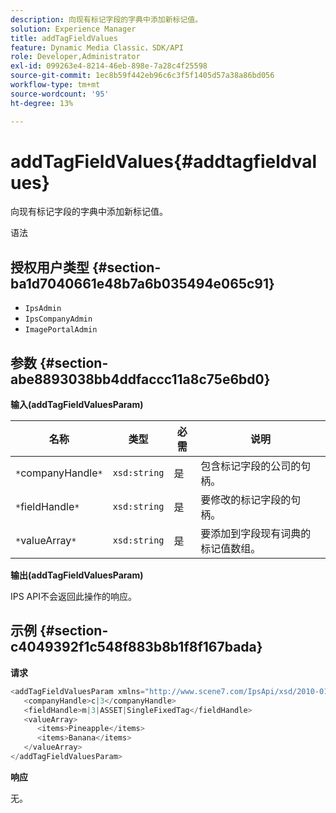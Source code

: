 ```yaml
---
description: 向现有标记字段的字典中添加新标记值。
solution: Experience Manager
title: addTagFieldValues
feature: Dynamic Media Classic，SDK/API
role: Developer,Administrator
exl-id: 099263e4-8214-46eb-898e-7a28c4f25598
source-git-commit: 1ec8b59f442eb96c6c3f5f1405d57a38a86bd056
workflow-type: tm+mt
source-wordcount: '95'
ht-degree: 13%

---
```


# addTagFieldValues{#addtagfieldvalues}

向现有标记字段的字典中添加新标记值。

语法

## 授权用户类型 {#section-ba1d7040661e48b7a6b035494e065c91}

* `IpsAdmin`
* `IpsCompanyAdmin`
* `ImagePortalAdmin`

## 参数 {#section-abe8893038bb4ddfaccc11a8c75e6bd0}

**输入(addTagFieldValuesParam)**

| 名称 | 类型 | 必需 | 说明 |
|---|---|---|---|
| `*`companyHandle`*` | `xsd:string` | 是 | 包含标记字段的公司的句柄。 |
| `*`fieldHandle`*` | `xsd:string` | 是 | 要修改的标记字段的句柄。 |
| `*`valueArray`*` | `xsd:string` | 是 | 要添加到字段现有词典的标记值数组。 |

**输出(addTagFieldValuesParam)**

IPS API不会返回此操作的响应。

## 示例 {#section-c4049392f1c548f883b8b1f8f167bada}

**请求**

```java
<addTagFieldValuesParam xmlns="http://www.scene7.com/IpsApi/xsd/2010-01-31">
   <companyHandle>c|3</companyHandle>
   <fieldHandle>m|3|ASSET|SingleFixedTag</fieldHandle>
   <valueArray>
      <items>Pineapple</items>
      <items>Banana</items>
   </valueArray>
</addTagFieldValuesParam>
```

**响应**

无。
